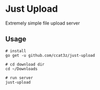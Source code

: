 # Just Upload

Extremely simple file upload server

## Usage

```
# install
go get -u github.com/ccat3z/just-upload

# cd download dir
cd ~/Downloads

# run server
just-upload
```
